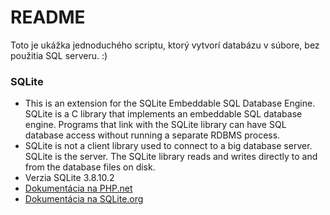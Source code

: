 # README #

Toto je ukážka jednoduchého scriptu, ktorý vytvorí databázu v súbore, bez použitia SQL serveru. :)

### SQLite ###

* This is an extension for the SQLite Embeddable SQL Database Engine. SQLite is a C library that implements an embeddable SQL database engine. Programs that link with the SQLite library can have SQL database access without running a separate RDBMS process.
* SQLite is not a client library used to connect to a big database server. SQLite is the server. The SQLite library reads and writes directly to and from the database files on disk. 
* Verzia SQLite 3.8.10.2
* [Dokumentácia na PHP.net](http://php.net/manual/en/book.sqlite.php)
* [Dokumentácia na SQLite.org](http://sqlite.org/)

